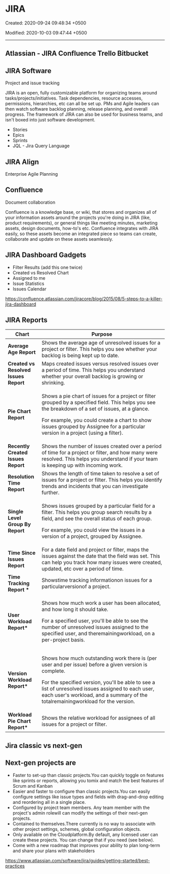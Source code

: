# JIRA

Created: 2020-09-24 09:48:34 +0500

Modified: 2020-10-03 09:47:44 +0500

---

## Atlassian - JIRA Confluence Trello Bitbucket

## JIRA Software

Project and issue tracking

JIRA is an open, fully customizable platform for organizing teams around tasks/projects/initiatives. Task dependencies, resource accesses, permissions, hierarchies, etc can all be set up. PMs and Agile leaders can then watch software backlog planning, release planning, and overall progress. The framework of JIRA can also be used for business teams, and isn't boxed into just software development.

- Stories
- Epics
- Sprints
- JQL - Jira Query Language

## JIRA Align

Enterprise Agile Planning

## Confluence

Document collaboration

Confluence is a knowledge base, or wiki, that stores and organizes all of your information assets around the projects you're doing in JIRA (like, product requirements), or general things like meeting minutes, marketing assets, design documents, how-to's etc. Confluence integrates with JIRA easily, so these assets become an integrated piece so teams can create, collaborate and update on these assets seamlessly.

## JIRA Dashboard Gadgets

- Filter Results (add this one twice)
- Created vs Resolved Chart
- Assigned to me
- Issue Statistics
- Issues Calendar

<https://confluence.atlassian.com/jiracore/blog/2015/08/5-steps-to-a-killer-jira-dashboard>

## JIRA Reports

<table>
<colgroup>
<col style="width: 21%" />
<col style="width: 78%" />
</colgroup>
<thead>
<tr class="header">
<th><strong>Chart</strong></th>
<th><strong>Purpose</strong></th>
</tr>
</thead>
<tbody>
<tr>
<td><strong>Average Age Report</strong></td>
<td>Shows the average age of unresolved issues for a project or filter. This helps you see whether your backlog is being kept up to date.</td>
</tr>
<tr>
<td><strong>Created vs Resolved Issues Report</strong></td>
<td>Maps created issues versus resolved issues over a period of time. This helps you understand whether your overall backlog is growing or shrinking.</td>
</tr>
<tr>
<td><strong>Pie Chart Report</strong></td>
<td><p>Shows a pie chart of issues for a project or filter grouped by a specified field. This helps you see the breakdown of a set of issues, at a glance.</p>
<p>For example, you could create a chart to show issues grouped by Assignee for a particular version in a project (using a filter).</p></td>
</tr>
<tr>
<td><strong>Recently Created Issues Report</strong></td>
<td>Shows the number of issues created over a period of time for a project or filter, and how many were resolved. This helps you understand if your team is keeping up with incoming work.</td>
</tr>
<tr>
<td><strong>Resolution Time Report</strong></td>
<td>Shows the length of time taken to resolve a set of issues for a project or filter. This helps you identify trends and incidents that you can investigate further.</td>
</tr>
<tr>
<td><strong>Single Level Group By Report</strong></td>
<td><p>Shows issues grouped by a particular field for a filter. This helps you group search results by a field, and see the overall status of each group.</p>
<p>For example, you could view the issues in a version of a project, grouped by Assignee.</p></td>
</tr>
<tr>
<td><strong>Time Since Issues Report</strong></td>
<td>For a date field and project or filter, maps the issues against the date that the field was set. This can help you track how many issues were created, updated, etc over a period of time.</td>
</tr>
<tr>
<td><strong>Time Tracking Report *</strong></td>
<td>Showstime tracking informationon issues for a particularversionof a project.</td>
</tr>
<tr>
<td><p></p>
<p></p>
<p><strong>User Workload Report*</strong></p></td>
<td><p>Shows how much work a user has been allocated, and how long it should take.</p>
<p>For a specified user, you'll be able to see the number of unresolved issues assigned to the specified user, and theremainingworkload, on a per-project basis.</p></td>
</tr>
<tr>
<td><strong>Version Workload Report*</strong></td>
<td><p>Shows how much outstanding work there is (per user and per issue) before a given version is complete.</p>
<p>For the specified version, you'll be able to see a list of unresolved issues assigned to each user, each user's workload, and a summary of the totalremainingworkload for the version.</p></td>
</tr>
<tr>
<td><strong>Workload Pie Chart Report*</strong></td>
<td>Shows the relative workload for assignees of all issues for a project or filter.</td>
</tr>
</tbody>
</table>

## Jira classic vs next-gen

## Next-gen projects are

- Faster to set-up than classic projects.You can quickly toggle on features like sprints or reports, allowing you tomix and match the best features of Scrum and Kanban
- Easier and faster to configure than classic projects.You can easily configure settings like issue types and fields with drag-and-drop editing and reordering all in a single place.
- Configured by project team members. Any team member with the project's admin rolewill can modify the settings of their next-gen projects.
- Contained to themselves.There currently is no way to associate with other project settings, schemes, global configuration objects.
- Only available on the Cloudplatform.By default, any licensed user can create these projects. You can change that if you need (see below).
- Come with a new roadmap that improves your ability to plan long-term and share your plans with stakeholders

<https://www.atlassian.com/software/jira/guides/getting-started/best-practices>
